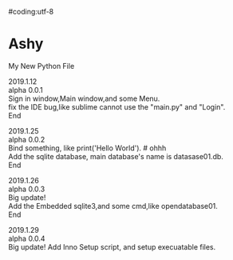#coding:utf-8

# Ashy
My New Python File    
	
2019.1.12    
alpha 0.0.1    
Sign in window,Main window,and some Menu.    
fix the IDE bug,like sublime cannot use the "main.py" and "Login".    
End    

2019.1.25    
alpha 0.0.2    
Bind something, like print('Hello World'). # ohhh    
Add the sqlite database, main database's name is datasase01.db.   
End   
	
2019.1.26		
alpha 0.0.3		
Big update!		
Add the Embedded sqlite3,and some cmd,like opendatabase01.	
End			
	
2019.1.29	
alpha 0.0.4		
Big update!
Add Inno Setup script, and setup execuatable files.